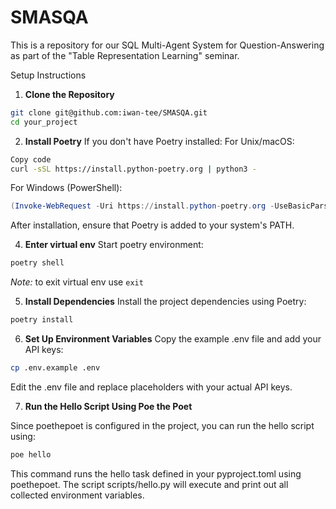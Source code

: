 # SMASQA

This is a repository for our SQL Multi-Agent System for Question-Answering as part of the "Table Representation Learning" seminar.

Setup Instructions
1. **Clone the Repository**
```bash
git clone git@github.com:iwan-tee/SMASQA.git
cd your_project
```
2. **Install Poetry**
If you don't have Poetry installed:
For Unix/macOS:

```bash
Copy code
curl -sSL https://install.python-poetry.org | python3 -
```
For Windows (PowerShell):

```powershell
(Invoke-WebRequest -Uri https://install.python-poetry.org -UseBasicParsing).Content | python -
```
After installation, ensure that Poetry is added to your system's PATH.

4. **Enter virtual env**
Start poetry environment:
```bash
poetry shell
```
*Note:* to exit virtual env use ```exit```

5. **Install Dependencies**
Install the project dependencies using Poetry:

```bash
poetry install
```

6. **Set Up Environment Variables**
Copy the example .env file and add your API keys:

```bash
cp .env.example .env
```
Edit the .env file and replace placeholders with your actual API keys.

7. **Run the Hello Script Using Poe the Poet**

Since poethepoet is configured in the project, you can run the hello script using:
```bash
poe hello
```
This command runs the hello task defined in your pyproject.toml using poethepoet.
The script scripts/hello.py will execute and print out all collected environment variables.
